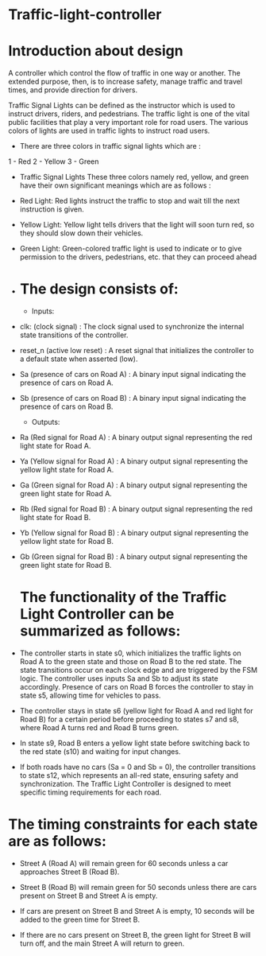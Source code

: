 # Traffic-light-controller

# Introduction about design
A controller which control the flow of traffic in one way or another. The extended purpose, then, is to increase safety, manage traffic and travel times, and provide direction for drivers.

Traffic Signal Lights can be defined as the instructor which is used to instruct drivers, riders, and pedestrians.
The traffic light is one of the vital public facilities that play a very important role for road users.
The various colors of lights are used in traffic lights to instruct road users.

 - There are three colors in traffic signal lights which are :

1 - Red
2 - Yellow
3 - Green
- Traffic Signal Lights
These three colors namely red, yellow, and green have their own significant meanings which are as follows :

- Red Light: Red lights instruct the traffic to stop and wait till the next instruction is given.
- Yellow Light: Yellow light tells drivers that the light will soon turn red, so they should slow down their vehicles.
- Green Light: Green-colored traffic light is used to indicate or to give permission to the drivers, pedestrians, etc. that they can proceed ahead
- 
  # The design consists of:
  
  - Inputs:
- clk: (clock signal) : The clock signal used to synchronize the internal state transitions of the controller.
- reset_n (active low reset) : A reset signal that initializes the controller to a default state when asserted (low).
- Sa (presence of cars on Road A) : A binary input signal indicating the presence of cars on Road A.
- Sb (presence of cars on Road B) : A binary input signal indicating the presence of cars on Road B.

  -  Outputs:
- Ra (Red signal for Road A) : A binary output signal representing the red light state for Road A.
- Ya (Yellow signal for Road A) : A binary output signal representing the yellow light state for Road A.
- Ga (Green signal for Road A) : A binary output signal representing the green light state for Road A.
- Rb (Red signal for Road B) : A binary output signal representing the red light state for Road B.
- Yb (Yellow signal for Road B) : A binary output signal representing the yellow light state for Road B.
- Gb (Green signal for Road B) : A binary output signal representing the green light state for Road B.

  # The functionality of the Traffic Light Controller can be summarized as follows:
- The controller starts in state s0, which initializes the traffic lights on Road A to the green state and those on Road B to the red state. 
The state transitions occur on each clock edge and are triggered by the FSM logic. 
The controller uses inputs Sa and Sb to adjust its state accordingly.
Presence of cars on Road B forces the controller to stay in state s5, allowing time for vehicles to pass.
- The controller stays in state s6 (yellow light for Road A and red light for Road B) for a certain period before proceeding to states s7 and s8, where Road A turns red and Road B turns green.
- In state s9, Road B enters a yellow light state before switching back to the red state (s10) and waiting for input changes.
- If both roads have no cars (Sa = 0 and Sb = 0), the controller transitions to state s12, which represents an all-red state, ensuring safety and synchronization.
The Traffic Light Controller is designed to meet specific timing requirements for each road.

# The timing constraints for each state are as follows:
- Street A (Road A) will remain green for 60 seconds unless a car approaches Street B (Road B).

- Street B (Road B) will remain green for 50 seconds unless there are cars present on Street B and Street A is empty.

- If cars are present on Street B and Street A is empty, 10 seconds will be added to the green time for Street B.

- If there are no cars present on Street B, the green light for Street B will turn off, and the main Street A will return to green.

  
